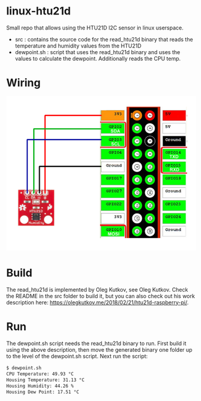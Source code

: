 # linux-htu21d

Small repo that allows using the HTU21D I2C sensor in linux userspace.

- src : contains the source code for the read_htu21d binary that reads the temperature and humidity values from the HTU21D
- dewpoint.sh : script that uses the read_htu21d binary and uses the values to calculate the dewpoint. Additionally reads the CPU temp.

# Wiring

![alt text](https://github.com/geoffrey-vl/linux-htu21d/blob/master/connection_to_rpi-768x626.png?raw=true)

# Build

The read_htu21d is implemented by Oleg Kutkov, see Oleg Kutkov. Check the README in the src folder to build it, but you can also check out his work description here: https://olegkutkov.me/2018/02/21/htu21d-raspberry-pi/.

# Run

The dewpoint.sh script needs the read_htu21d binary to run. First build it using the above description, then move the generated binary one folder up to the level of the dewpoint.sh script. Next run the script:

```
$ dewpoint.sh
CPU Temperature: 49.93 °C
Housing Temperature: 31.13 °C
Housing Humidity: 44.26 %
Housing Dew Point: 17.51 °C
```

